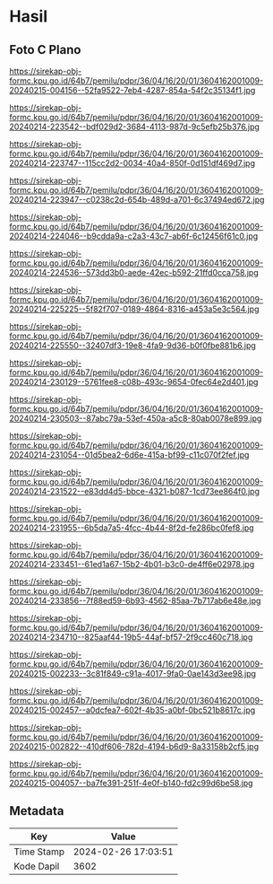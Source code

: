 # Hasil

## Foto C Plano

https://sirekap-obj-formc.kpu.go.id/64b7/pemilu/pdpr/36/04/16/20/01/3604162001009-20240215-004156--52fa9522-7eb4-4287-854a-54f2c35134f1.jpg

https://sirekap-obj-formc.kpu.go.id/64b7/pemilu/pdpr/36/04/16/20/01/3604162001009-20240214-223542--bdf029d2-3684-4113-987d-9c5efb25b376.jpg

https://sirekap-obj-formc.kpu.go.id/64b7/pemilu/pdpr/36/04/16/20/01/3604162001009-20240214-223747--115cc2d2-0034-40a4-850f-0d151df469d7.jpg

https://sirekap-obj-formc.kpu.go.id/64b7/pemilu/pdpr/36/04/16/20/01/3604162001009-20240214-223947--c0238c2d-654b-489d-a701-6c37494ed672.jpg

https://sirekap-obj-formc.kpu.go.id/64b7/pemilu/pdpr/36/04/16/20/01/3604162001009-20240214-224046--b9cdda9a-c2a3-43c7-ab6f-6c12456f61c0.jpg

https://sirekap-obj-formc.kpu.go.id/64b7/pemilu/pdpr/36/04/16/20/01/3604162001009-20240214-224536--573dd3b0-aede-42ec-b592-21ffd0cca758.jpg

https://sirekap-obj-formc.kpu.go.id/64b7/pemilu/pdpr/36/04/16/20/01/3604162001009-20240214-225225--5f82f707-0189-4864-8316-a453a5e3c564.jpg

https://sirekap-obj-formc.kpu.go.id/64b7/pemilu/pdpr/36/04/16/20/01/3604162001009-20240214-225550--32407df3-19e8-4fa9-9d36-b0f0fbe881b6.jpg

https://sirekap-obj-formc.kpu.go.id/64b7/pemilu/pdpr/36/04/16/20/01/3604162001009-20240214-230129--5761fee8-c08b-493c-9654-0fec64e2d401.jpg

https://sirekap-obj-formc.kpu.go.id/64b7/pemilu/pdpr/36/04/16/20/01/3604162001009-20240214-230503--87abc79a-53ef-450a-a5c8-80ab0078e899.jpg

https://sirekap-obj-formc.kpu.go.id/64b7/pemilu/pdpr/36/04/16/20/01/3604162001009-20240214-231054--01d5bea2-6d6e-415a-bf99-c11c070f2fef.jpg

https://sirekap-obj-formc.kpu.go.id/64b7/pemilu/pdpr/36/04/16/20/01/3604162001009-20240214-231522--e83dd4d5-bbce-4321-b087-1cd73ee864f0.jpg

https://sirekap-obj-formc.kpu.go.id/64b7/pemilu/pdpr/36/04/16/20/01/3604162001009-20240214-231955--6b5da7a5-4fcc-4b44-8f2d-fe286bc0fef8.jpg

https://sirekap-obj-formc.kpu.go.id/64b7/pemilu/pdpr/36/04/16/20/01/3604162001009-20240214-233451--61ed1a67-15b2-4b01-b3c0-de4ff6e02978.jpg

https://sirekap-obj-formc.kpu.go.id/64b7/pemilu/pdpr/36/04/16/20/01/3604162001009-20240214-233856--7f88ed59-6b93-4562-85aa-7b717ab6e48e.jpg

https://sirekap-obj-formc.kpu.go.id/64b7/pemilu/pdpr/36/04/16/20/01/3604162001009-20240214-234710--825aaf44-19b5-44af-bf57-2f9cc460c718.jpg

https://sirekap-obj-formc.kpu.go.id/64b7/pemilu/pdpr/36/04/16/20/01/3604162001009-20240215-002233--3c81f849-c91a-4017-9fa0-0ae143d3ee98.jpg

https://sirekap-obj-formc.kpu.go.id/64b7/pemilu/pdpr/36/04/16/20/01/3604162001009-20240215-002457--a0dcfea7-602f-4b35-a0bf-0bc521b8617c.jpg

https://sirekap-obj-formc.kpu.go.id/64b7/pemilu/pdpr/36/04/16/20/01/3604162001009-20240215-002822--410df606-782d-4194-b6d9-8a33158b2cf5.jpg

https://sirekap-obj-formc.kpu.go.id/64b7/pemilu/pdpr/36/04/16/20/01/3604162001009-20240215-004057--ba7fe391-251f-4e0f-b140-fd2c99d6be58.jpg


## Metadata

| Key        | Value               |
| ---------- | ------------------- |
| Time Stamp | 2024-02-26 17:03:51 |
| Kode Dapil | 3602                |




